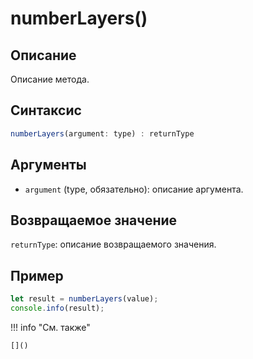 # numberLayers()

## Описание
Описание метода.

## Синтаксис
```javascript
numberLayers(argument: type) : returnType
```

## Аргументы
- `argument` (type, обязательно): описание аргумента.

## Возвращаемое значение
`returnType`: описание возвращаемого значения.

## Пример
```javascript linenums="1"
let result = numberLayers(value);
console.info(result);
```

!!! info "См. также"

    []()

